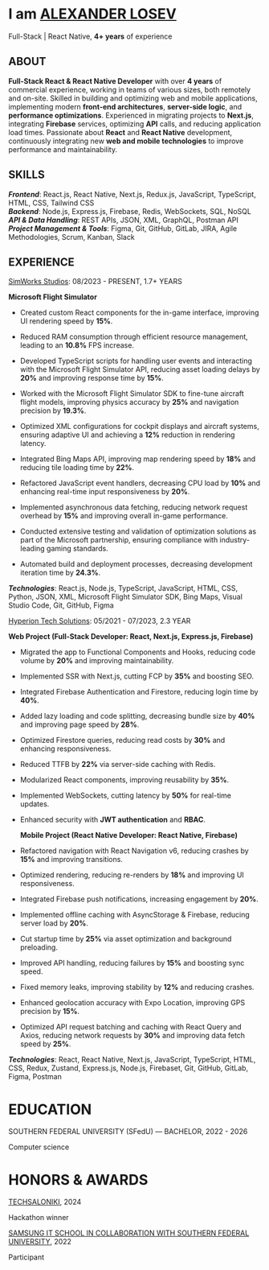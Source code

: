 # I am [ALEXANDER LOSEV](http://www.linkedin.com/in/alexander-losev)

Full-Stack | React Native, **4+ years** of experience

## ABOUT 

**Full-Stack React & React Native Developer** with over **4 years** of commercial experience, working in teams of various sizes, both remotely and on-site. Skilled in building and optimizing web and mobile applications, implementing modern **front-end architectures**, **server-side logic**, and **performance optimizations**. Experienced in migrating projects to **Next.js**, integrating **Firebase** services, optimizing **API** calls, and reducing application load times. Passionate about **React** and **React Native** development, continuously integrating new **web and mobile technologies** to improve performance and maintainability.

## SKILLS 

***Frontend***: React.js, React Native, Next.js, Redux.js, JavaScript, TypeScript, HTML, CSS, Tailwind CSS  
***Backend***: Node.js, Express.js, Firebase, Redis, WebSockets, SQL, NoSQL  
***API & Data Handling***: REST APIs, JSON, XML, GraphQL, Postman API    
***Project Management & Tools***: Figma, Git, GitHub, GitLab, JIRA, Agile Methodologies, Scrum, Kanban, Slack   

## EXPERIENCE 

[SimWorks Studios](https://simworksstudios.com/): 08/2023 \- PRESENT, 1.7\+ YEARS 

**Microsoft Flight Simulator** 

* Created custom React components for the in-game interface, improving UI rendering speed by **15%**. 

* Reduced RAM consumption through efficient resource management, leading to an **10.8%** FPS increase. 

* Developed TypeScript scripts for handling user events and interacting with the Microsoft Flight Simulator API, reducing asset loading delays by **20%** and improving response time by **15%**. 

* Worked with the Microsoft Flight Simulator SDK to fine-tune aircraft flight models, improving physics accuracy by **25%** and navigation precision by **19.3%**. 

* Optimized XML configurations for cockpit displays and aircraft systems, ensuring adaptive UI and achieving a **12%** reduction in rendering latency. 

* Integrated Bing Maps API, improving map rendering speed by **18%** and reducing tile loading time by **22%**. 

* Refactored JavaScript event handlers, decreasing CPU load by **10%** and enhancing real-time input responsiveness by **20%**. 

* Implemented asynchronous data fetching, reducing network request overhead by **15%** and improving overall in-game performance. 

* Conducted extensive testing and validation of optimization solutions as part of the Microsoft partnership, ensuring compliance with industry-leading gaming standards. 

* Automated build and deployment processes, decreasing development iteration time by **24.3%**.

***Technologies***: React.js, Node.js, TypeScript, JavaScript, HTML, CSS, Python, JSON, XML, Microsoft Flight Simulator SDK, Bing Maps, Visual Studio Code, Git, GitHub, Figma

[Hyperion Tech Solutions](https://www.hyperiontech-solutions.com/): 05/2021 \- 07/2023, 2.3 YEAR 

**Web Project (Full-Stack Developer: React, Next.js, Express.js, Firebase)** 

* Migrated the app to Functional Components and Hooks, reducing code volume by **20%** and improving maintainability. 

* Implemented SSR with Next.js, cutting FCP by **35%** and boosting SEO. 

* Integrated Firebase Authentication and Firestore, reducing login time by **40%**. 

* Added lazy loading and code splitting, decreasing bundle size by **40%** and improving page speed by **28%**. 

* Optimized Firestore queries, reducing read costs by **30%** and enhancing responsiveness. 

* Reduced TTFB by **22%** via server-side caching with Redis. 

* Modularized React components, improving reusability by **35%**. 

* Implemented WebSockets, cutting latency by **50%** for real-time updates. 

* Enhanced security with **JWT authentication** and **RBAC**. 

	**Mobile Project (React Native Developer: React Native, Firebase)** 

* Refactored navigation with React Navigation v6, reducing crashes by **15%** and improving transitions. 

* Optimized rendering, reducing re-renders by **18%** and improving UI responsiveness. 

* Integrated Firebase push notifications, increasing engagement by **20%**. 

* Implemented offline caching with AsyncStorage & Firebase, reducing server load by **20%**. 

* Cut startup time by **25%** via asset optimization and background preloading. 

* Improved API handling, reducing failures by **15%** and boosting sync speed. 

* Fixed memory leaks, improving stability by **12%** and reducing crashes. 

* Enhanced geolocation accuracy with Expo Location, improving GPS precision by **15%**. 

* Optimized API request batching and caching with React Query and Axios, reducing network requests by **30%** and improving data fetch speed by **25%**.

***Technologies***: React, React Native, Next.js, JavaScript, TypeScript, HTML, CSS, Redux, Zustand, Express.js, Node.js, Firebaset, Git, GitHub, GitLab, Figma, Postman

# EDUCATION

SOUTHERN FEDERAL UNIVERSITY (SFedU) — BACHELOR, 2022 \- 2026 

Computer science

# HONORS & AWARDS

[TECHSALONIKI](https://techsaloniki.gr), 2024

Hackathon winner

[SAMSUNG IT SCHOOL IN COLLABORATION WITH SOUTHERN FEDERAL UNIVERSITY](https://sfedu.ru/press-center/news/69416), 2022 

Participant  
